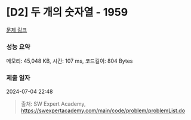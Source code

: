 # [D2] 두 개의 숫자열 - 1959 

[문제 링크](https://swexpertacademy.com/main/code/problem/problemDetail.do?contestProbId=AV5PpoFaAS4DFAUq) 

### 성능 요약

메모리: 45,048 KB, 시간: 107 ms, 코드길이: 804 Bytes

### 제출 일자

2024-07-04 22:48



> 출처: SW Expert Academy, https://swexpertacademy.com/main/code/problem/problemList.do